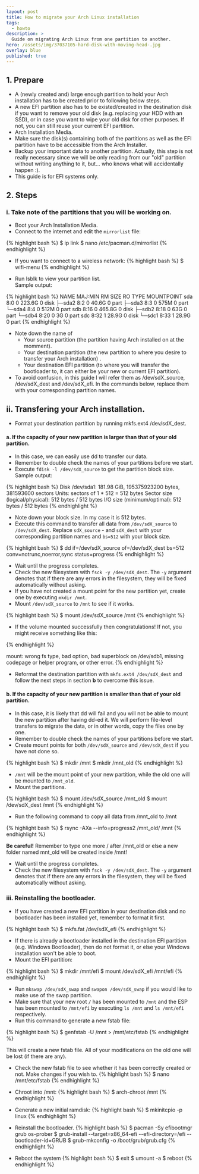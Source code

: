 ```yaml
---
layout: post
title: How to migrate your Arch Linux installation
tags:
  - howto
description: >
  Guide on migrating Arch Linux from one partition to another.
hero: /assets/img/37037105-hard-disk-with-moving-head-.jpg
overlay: blue
published: true
---
```


## 1. Prepare
- A (newly created and) large enough partition to hold your Arch installation has to be created prior to following below steps.
- A new EFI partition also has to be existed/created in the destination disk if you want to remove your old disk (e.g. replacing your HDD with an SSD), or in case you want to wipe your old disk for other purposes. If not, you can still reuse your current EFI partition.
- Arch Installation Media.
- Make sure the disk(s) containing both of the partitions as well as the EFI partition have to be accessible from the Arch Installer.
- Backup your important data to another partition. Actually, this step is not really necessary since we will be only reading from our "old" partition without writing anything to it, but... who knows what will accidentally happen :).
- This guide is for EFI systems only.

## 2. Steps
### i. Take note of the partitions that you will be working on.
- Boot your Arch Installation Media.
- Connect to the internet and edit the `mirrorlist` file:

{% highlight bash %}
$ ip link
$ nano /etc/pacman.d/mirrorlist
{% endhighlight %}


- If you want to connect to a wireless network:
{% highlight bash %}
$ wifi-menu
{% endhighlight %}


- Run lsblk to view your partition list.<br>Sample output:

{% highlight bash %}
NAME   MAJ:MIN RM   SIZE RO TYPE MOUNTPOINT
sda      8:0    0 223.6G  0 disk
├─sda2   8:2    0  40.6G  0 part 
├─sda3   8:3    0   575M  0 part 
└─sda4   8:4    0   512M  0 part 
sdb      8:16   0 465.8G  0 disk 
├─sdb2   8:18   0    63G  0 part 
└─sdb4   8:20   0     3G  0 part 
sdc      8:32   1  28.9G  0 disk 
└─sdc1   8:33   1  28.9G  0 part
{% endhighlight %}


- Note down the name of
  - Your source partition (the partition having Arch installed on at the momment).
  - Your destination partition (the new partition to where you desire to transfer your Arch installation) .
  - Your destination EFI partition (to where you will transfer the bootloader to, it can either be your new or current EFI partition).
- To avoid confusion, in this guide I will refer them as /dev/sdX_source, /dev/sdX_dest and /dev/sdX_efi. In the commands below, replace them with your corresponding partition names.

## ii. Transfering your Arch installation.
- Format your destination partition by running mkfs.ext4 /dev/sdX_dest.

#### a. If the capacity of your new partition is larger than that of your old partition.
- In this case, we can easily use dd to transfer our data.
- Remember to double check the names of your partitions before we start.
- Execute `fdisk -l /dev/sdX_source` to get the partition block size.<br>Sample output:

{% highlight bash %}
Disk /dev/sda1: 181.98 GiB, 195375923200 bytes, 381593600 sectors
Units: sectors of 1 * 512 = 512 bytes
Sector size (logical/physical): 512 bytes / 512 bytes
I/O size (minimum/optimal): 512 bytes / 512 bytes
{% endhighlight %}


- Note down your block size. In my case it is 512 bytes.
- Execute this command to transfer all data from `/dev/sdX_source` to `/dev/sdX_dest`. Replace `sdX_source` - and `sdX_dest` with your corresponding partition names and `bs=512` with your block size.

{% highlight bash %}
$ dd if=/dev/sdX_source of=/dev/sdX_dest bs=512 conv=notrunc,noerror,sync status=progress
{% endhighlight %}


- Wait until the progress completes.
- Check the new filesystem with `fsck -y /dev/sdX_dest`. The `-y` argument denotes that if there are any errors in the filesystem, they will be fixed automatically without asking.
- If you have not created a mount point for the new partition yet, create one by executing `mkdir /mnt`.
- Mount `/dev/sdX_source` to `/mnt` to see if it works.

{% highlight bash %}
$ mount /dev/sdX_source /mnt
{% endhighlight %}


- If the volume mounted successfully then congratulations! If not, you might receive something like this:

{% endhighlight %}

mount: wrong fs type, bad option, bad superblock on /dev/sdb1, 
missing codepage or helper program, or other error.
{% endhighlight %}


- Reformat the destination partition with `mkfs.ext4 /dev/sdX_dest` and follow the next steps in section **b** to overcome this issue.

#### b. If the capacity of your new partition is smaller than that of your old partition.
- In this case, it is likely that dd will fail and you will not be able to mount the new partition after having dd-ed it. We will perform file-level transfers to migrate the data, or in other words, copy the files one by one.
- Remember to double check the names of your partitions before we start.
- Create mount points for both `/dev/sdX_source` and `/dev/sdX_dest` if you have not done so.

{% highlight bash %}
$ mkdir /mnt
$ mkdir /mnt_old 
{% endhighlight %}


- `/mnt` will be the mount point of your new partition, while the old one will be mounted to `/mnt_old`.
- Mount the partitions.

{% highlight bash %}
$ mount /dev/sdX_source /mnt_old
$ mount /dev/sdX_dest /mnt
{% endhighlight %}


- Run the following command to copy all data from /mnt_old to /mnt

{% highlight bash %}
$ rsync -AXa --info=progress2 /mnt_old/ /mnt
{% endhighlight %}

**Be careful!** Remember to type one more / after /mnt_old or else a new folder named mnt_old will be created inside /mnt!

- Wait until the progress completes.
- Check the new filesystem with `fsck -y /dev/sdX_dest`. The `-y` argument denotes that if there are any errors in the filesystem, they will be fixed automatically without asking.

### iii. Reinstalling the bootloader.
- If you have created a new EFI partition in your destination disk and no bootloader has been installed yet, remember to format it first.

{% highlight bash %}
$ mkfs.fat /dev/sdX_efi
{% endhighlight %}

- If there is already a bootloader installed in the destination EFI partition (e.g. Windows Bootloader), then do not format it, or else your Windows installation won't be able to boot.
- Mount the EFI partition:

{% highlight bash %}
$ mkdir /mnt/efi
$ mount /dev/sdX_efi /mnt/efi
{% endhighlight %}

- Run `mkswap /dev/sdX_swap` and `swapon /dev/sdX_swap` if you would like to make use of the swap partition.
- Make sure that your new root `/` has been mounted to `/mnt` and the ESP has been mounted to `/mnt/efi` by executing `ls /mnt` and `ls /mnt/efi` respectively.
- Run this command to generate a new fstab file:

{% highlight bash %}
$ genfstab -U /mnt > /mnt/etc/fstab
{% endhighlight %}

This will create a new fstab file. All of your modifications on the old one will be lost (if there are any).
- Check the new fstab file to see whether it has been correctly created or not. Make changes if you wish to.
{% highlight bash %}
$ nano /mnt/etc/fstab
{% endhighlight %}

- Chroot into /mnt:
{% highlight bash %}
$ arch-chroot /mnt
{% endhighlight %}

- Generate a new initial ramdisk:
{% highlight bash %}
$ mkinitcpio -p linux
{% endhighlight %}

- Reinstall the bootloader.
{% highlight bash %}
$ pacman -Sy efibootmgr grub os-prober
$ grub-install --target=x86_64-efi --efi-directory=/efi --bootloader-id=GRUB
$ grub-mkconfig -o /boot/grub/grub.cfg
{% endhighlight %}

- Reboot the system
{% highlight bash %}
$ exit
$ umount -a
$ reboot
{% endhighlight %}
